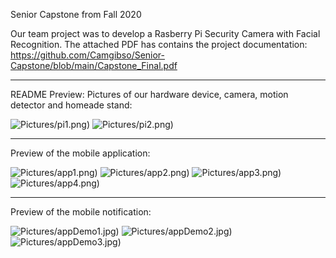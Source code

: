 Senior Capstone from Fall 2020



Our team project was to develop a Rasberry Pi Security Camera with Facial Recognition.
The attached PDF has contains the project documentation:
https://github.com/Camgibso/Senior-Capstone/blob/main/Capstone_Final.pdf



-----------------------------------------------------------------------------------
README Preview:
Pictures of our hardware device, camera, motion detector and homeade stand:



![Pictures/pi1.png)](Pictures/pi1.png) ![Pictures/pi2.png)](Pictures/pi2.png)




-----------------------------------------------------------------------------------
Preview of the mobile application:


![Pictures/app1.png)](Pictures/app1.png)
![Pictures/app2.png)](Pictures/app2.png)
![Pictures/app3.png)](Pictures/app3.png)
![Pictures/app4.png)](Pictures/app4.png)




-----------------------------------------------------------------------------------
Preview of the mobile notification:


![Pictures/appDemo1.jpg)](Pictures/appDemo1.jpg)
![Pictures/appDemo2.jpg)](Pictures/appDemo2.jpg)
![Pictures/appDemo3.jpg)](Pictures/appDemo3.jpg)
